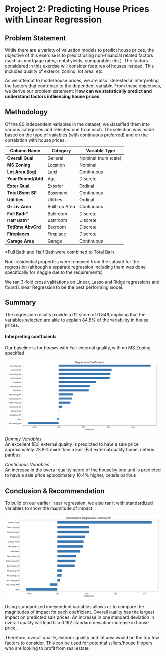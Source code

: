 # Project 2: Predicting House Prices with Linear Regression

## Problem Statement

While there are a variety of valuation models to predict house prices, the objective of this exercise is to predict using non-financial related factors (such as mortgage rates, rental yields, comparables etc.). The factors considered in this exercise will consider features of houses instead. This includes quality of exterior, zoning, lot area, etc. 

As we attempt to model house prices, we are also interested in interpreting the factors that contribute to the dependent variable. From these objectives, we derive our problem statement: __How can we statistically predict and understand factors influencing house prices__.

## Methodology

Of the 80 independent variables in the dataset, we classified them into various categories and selected one from each. The selection was made based on the type of variables (with continuous preferred) and on the correlation with house prices.

|Column Name|Category|Variable Type|  
| --- | --- | --- |
|  __Overall Qual__     |General|Nominal (num scale)|
|   __MS Zoning__        |Location|Nominal|
|   __Lot Area (log)__         |Land|Continuous|
|  __Year Remod/Add__   |Age|Discrete|
|  __Exter Qual__       |Exterior|Ordinal|
|  __Total Bsmt SF__    |Basement|Continuous|
|  __Utilities__        |Utilities|Ordinal|
|  __Gr Liv Area__      |Built-up Area|Continuous|
|  __Full Bath*__        |Bathroom|Discrete|
|  __Half Bath*__        |Bathroom|Discrete|
|  __TotRms AbvGrd__    |Bedroom|Discrete|
|  __Fireplaces__       |Fireplace|Discrete|
|  __Garage Area__      |Garage|Continuous|

*Full Bath and Half Bath were combined to Total Bath

Non-residential properties were removed from the dataset for the regression (although a separate regression including them was done specifically for Kaggle due to the requirements)

We ran 3-fold cross validations on Linear, Lasso and Ridge regressions and found Linear Regression to be the best performing model.

## Summary

The regression results provide a R2 score of 0.848, implying that the variables selected are able to explain 84.8% of the variability in house prices.

#### Interpreting coefficients
Our baseline is for houses with Fair external quality, with no MS Zoning specified

<img src="https://github.com/eugenekhoo1/project_2/blob/main/images/regression-coefficients.png">

_Dummy Variables_
<br>An excellent (Ex) external quality is predicted to have a sale price approximately 23.8% more than a Fair (Fa) external quality home, ceteris paribus

_Continuous Variables_
<br>An increase in the overall quality score of the house by one unit is predicted to have a sale price approximately 10.4% higher, ceteris paribus

## Conclusion & Recommendation

To build on our earlier linear regression, we also ran it with standardized variables to show the magnitude of impact.

<img src="https://github.com/eugenekhoo1/project_2/blob/main/images/std-regression-coefficients.png">

Using standardized independent variables allows us to compare the magnitudes of impact for each coefficient. Overall quality has the largest impact on predicted sale prices. An increase in one standard deviation in overall quality will lead to a 0.162 standard deviation increase in house price.

Therefore, overall quality, exterior quality and lot area would be the top few factors to consider. This can be used for potential sellers/house flippers who are looking to profit from real estate.